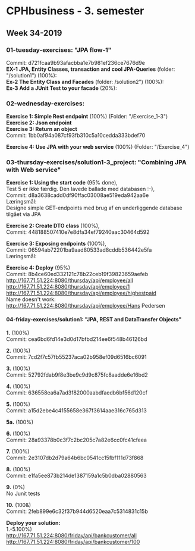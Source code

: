 # CPHbusiness - 3. semester

## Week 34-2019

### 01-tuesday-exercises: "JPA flow-1"  
Commit: d721fcaa9b93afacbba1e7b981ef236ce7676d9e  
**EX-1 JPA, Entity Classes, transaction and cool JPA-Queries** (folder: "/solution1") (100%):  
**Ex-2   The Entity Class and Facades** (folder: /solution2") (100%):  
**Ex-3  Add a JUnit Test to your facade** (20%):  
  
  
  
### 02-wednesday-exercises:
**Exercise 1: Simple Rest endpoint** (100%) (Folder: "/Exercise_1-3")  
**Exercise 2: Json endpoint**  
**Exercise 3: Return an object**  
Commit: 1bb0af94a087cf93fb310c5a10cedda333bdef70  

**Exercise 4: Use JPA with your web service** (100%) (Folder: "/Exercise_4")
  
  
  
### 03-thursday-exercises/solution1-3_project: "Combining JPA with Web service"
**Exercise 1: Using the start code** (95% done),  
Test 5 er ikke færdig. Den lavede ballade med databasen :-),  
Commit: d8a3638cadd0df90ffac03008ae519eda942aa6e  
Læringsmål:  
Designe simple GET-endpoints med brug af en underliggende database tilgået via JPA  

**Exercise 2: Create DTO class** (100%),  
Commit: 448188507410e7e8dfa34ef79240aac30464d592  


**Exercise 3: Exposing endpoints** (100%),  
Commit: 06594ab72201ba9aad80533ad8cddb536442e5fa  
Læringsmål:


**Exercise 4: Deploy** (95%)  
Commit: 8b4ce60ed332121c78b22ceb19f39823659aefeb  
http://167.71.51.224:8080/thursday/api/employee/all  
http://167.71.51.224:8080/thursday/api/employee/1  
http://167.71.51.224:8080/thursday/api/employee/highestpaid  
Name doesn't work:  
http://167.71.51.224:8080/thursday/api/employee/Hans Pedersen
  
  

#### 04-friday-exercises/solution1: "JPA, REST and DataTransfer Objects"
**1.** (100%)  
Commit: cea6bd6fd14e3d0d17bfbd214ee6f548b46126bd

**2.** (100%)  
Commit: 7cd2f7c57fb55237aca02b958ef09d6516bc6091

**3.** (100%)  
Commit: 52792fdab9f8e3be9c9d9c875fc8aadde6e16bd2

**4.** (100%)  
Commit: 636558ea6a7ad3f82000aabdfaedb6bf56d120cf

**5.** (100%)  
Commit: a15d2ebe4c4155658e367f3614aae316c765d313

**5a.** (100%)  

**6.** (100%)  
Commit: 28a93378b0c3f7c2bc205c7a82e6cc0fc41cfeea

**7.** (100%)  
Commit: 2e3107db2d79a64b6bc0541cc15fbf111d73f868

**8.** (100%)  
Commit: e1fa5ee873b214de1387159a1c5b0dba02880563

**9.** (0%)  
No Junit tests

**10.** (100&)  
Commit: 2feb899e6c32f37b944d6520eaa7c5314831c15b


**Deploy your solution:**  
1.-5.100%)  
http://167.71.51.224:8080/friday/api/bankcustomer/all  
http://167.71.51.224:8080/friday/api/bankcustomer/100
